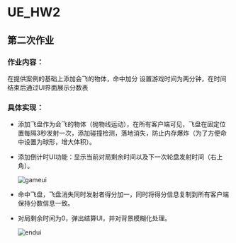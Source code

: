 # UE_HW2

## 第二次作业

### 作业内容：
在提供案例的基础上添加会飞的物体，命中加分
设置游戏时间为两分钟，在时间结束后通过UI界面展示分数表
### 具体实现：
- 添加飞盘作为会飞的物体（抛物线运动），在所有客户端可见，飞盘在固定位置每隔3秒发射一次，添加碰撞检测，落地消失，防止内存爆炸（为了方便命中设置为球形，增大体积）。

- 添加倒计时UI功能：显示当前对局剩余时间以及下一次轮盘发射时间（右上角）。

  ![gameui](E:\github\UE_HW2\jpg\gameui.png)

- 命中飞盘，飞盘消失同时发射者得分加一，同时将得分信息复制到所有客户端保持分数信息一致。

- 对局剩余时间为0，弹出结算UI，并对背景模糊化处理。

  ![endui](E:\github\UE_HW2\jpg\endui.png)